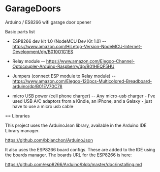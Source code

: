 # GarageDoors
Arduino / ES8266 wifi garage door opener

Basic parts list

- ESP8266 dev kit 1.0 (NodeMCU Dev Kit 1.0)
-- https://www.amazon.com/HiLetgo-Version-NodeMCU-Internet-Development/dp/B010O1G1ES

- Relay module
-- https://www.amazon.com/Elegoo-Channel-Optocoupler-Arduino-Raspberry/dp/B01HEQF5HU

- Jumpers (connect ESP module to Relay module)
-- https://www.amazon.com/Elegoo-120pcs-Multicolored-Breadboard-arduino/dp/B01EV70C78

- micro USB power (cell phone charger)
-- Any micro-usb charger - I've used USB A/C adaptors from a Kindle, an iPhone, and a Galaxy - just have to use a micro usb cable

== Libraries

This project uses the ArduinoJson library, available in the Arduino IDE Library manager.

https://github.com/bblanchon/ArduinoJson

It also uses the ESP8266 board configs.  These are added to the IDE using the boards manager.  The boards URL for the ESP8266 is here:

https://github.com/esp8266/Arduino/blob/master/doc/installing.md

